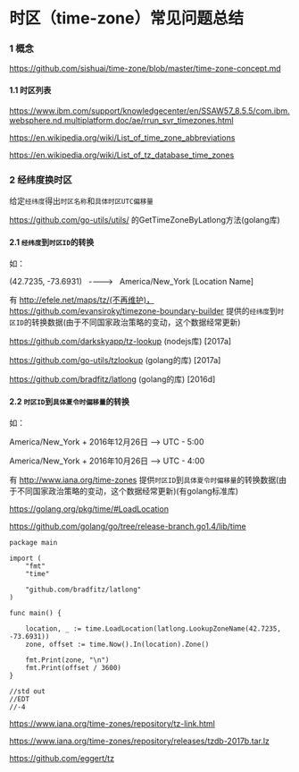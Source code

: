 # 时区（time-zone）常见问题总结

### 1 概念

https://github.com/sishuai/time-zone/blob/master/time-zone-concept.md

#### 1.1 时区列表

https://www.ibm.com/support/knowledgecenter/en/SSAW57_8.5.5/com.ibm.websphere.nd.multiplatform.doc/ae/rrun_svr_timezones.html

https://en.wikipedia.org/wiki/List_of_time_zone_abbreviations

https://en.wikipedia.org/wiki/List_of_tz_database_time_zones

### 2 经纬度换时区

给定`经纬度`得出`时区名称`和`具体时区UTC偏移量`

https://github.com/go-utils/utils/ 的GetTimeZoneByLatlong方法(golang库)

#### 2.1 `经纬度`到`时区ID`的转换

如：

(42.7235, -73.6931)   ---->   America/New_York [Location Name]

有 http://efele.net/maps/tz/(不再维护)，https://github.com/evansiroky/timezone-boundary-builder 提供的`经纬度`到`时区ID`的转换数据(由于不同国家政治策略的变动，这个数据经常更新) 

https://github.com/darkskyapp/tz-lookup (nodejs库) [2017a]

https://github.com/go-utils/tzlookup (golang的库)  [2017a]

https://github.com/bradfitz/latlong (golang的库)   [2016d]


#### 2.2 `时区ID`到`具体夏令时偏移量`的转换

如： 

America/New_York +  2016年12月26日  -->  UTC - 5:00

America/New_York +  2016年10月26日  -->  UTC - 4:00 

有 http://www.iana.org/time-zones 提供`时区ID`到`具体夏令时偏移量`的转换数据(由于不同国家政治策略的变动，这个数据经常更新)(有golang标准库)

https://golang.org/pkg/time/#LoadLocation

https://github.com/golang/go/tree/release-branch.go1.4/lib/time


```golang
package main

import (
	"fmt"
	"time"

	"github.com/bradfitz/latlong"
)

func main() {

	location, _ := time.LoadLocation(latlong.LookupZoneName(42.7235, -73.6931))
	zone, offset := time.Now().In(location).Zone()

	fmt.Print(zone, "\n")
	fmt.Print(offset / 3600)
}

//std out
//EDT
//-4
```

https://www.iana.org/time-zones/repository/tz-link.html

https://www.iana.org/time-zones/repository/releases/tzdb-2017b.tar.lz

https://github.com/eggert/tz



